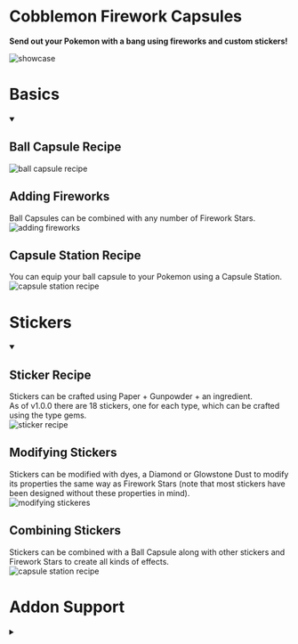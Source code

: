 # Cobblemon Firework Capsules  
**Send out your Pokemon with a bang using fireworks and custom stickers!**  

![showcase](https://i.imgur.com/JAhsMox.gif)  

# Basics
<details open>

<summary></summary>

## Ball Capsule Recipe  
![ball capsule recipe](https://i.imgur.com/Dg5le5v.png)  
## Adding Fireworks  
Ball Capsules can be combined with any number of Firework Stars.  
![adding fireworks](https://i.imgur.com/XgNb8ML.png)  
## Capsule Station Recipe  
You can equip your ball capsule to your Pokemon using a Capsule Station.  
![capsule station recipe](https://i.imgur.com/rX7FBL3.png)  

</details>

# Stickers
<details open>

<summary></summary>

## Sticker Recipe  
Stickers can be crafted using Paper + Gunpowder + an ingredient.  
As of v1.0.0 there are 18 stickers, one for each type, which can be crafted using the type gems.  
![sticker recipe](https://i.imgur.com/iF51p8f.png)  

## Modifying Stickers  
Stickers can be modified with dyes, a Diamond or Glowstone Dust to modify its properties the same way as Firework Stars (note that most stickers have been designed without these properties in mind).  
![modifying stickeres](https://i.imgur.com/1mDI16j.png)  

## Combining Stickers
Stickers can be combined with a Ball Capsule along with other stickers and Firework Stars to create all kinds of effects.  
![capsule station recipe](https://i.imgur.com/SOsV3oh.png)  

</details>

# Addon Support
<details>

<summary></summary>

Firework Capsules uses a custom particle engine which expands on the existing Minecraft fireworks system, allowing for custom particle integration.  
Refer to below for the steps required to add a custom sticker.

<details>
<summary>StickerExplosion Class</summary>

The StickerExplosion class requires five fields:
```
ResourceLocation id;
IntList colors;
IntList fadeColors;
boolean hasTrail;
boolean hasTwinkle;
```
The id and colors are unmodifiable and must be set when registering.
The other three parameters can optionally be set during initialization and/or by players during gameplay.
</details>

<details>
<summary>Sticker Item Class</summary>

The sticker item must be registered with a corresponding StickerExplosion.
```
new StickerItem(new StickerExplosion(...));
```
</details>

<details>
<summary>Custom Particle Function</summary>

The custom particle function is a consumer that provides parameters which you can use to set up your custom particles.  
The **scale** parameter can be used scale your radius and particle sizes, and is dependent on the size of the Pokemon.  
The **scaleFactor** parameter is determined by the scale parameter and can be used to adjust the number of particles generated based on the Pokemon size.  
```
@FunctionalInterface
public interface CustomParticleFunction {
    void accept(ClientLevel clientLevel, double x, double y, double z, float rot, ParticleEngine particleEngine, StickerExplosion explosion, float scale, double scaleFactor);
}
```
</details>

<details>
<summary>Sticker Registration Event</summary>

Each StickerExplosion must also be registered on the Sticker Registration Event, which is run on the client side.

<details>
<summary>Fabric</summary>

```
public class ExampleClient implements ClientModInitializer {
    @Override
    public void onInitializeClient() {
        StickerRegistryEvent.EVENT.register((event) -> {
            event.register(StickerExplosion, CustomParticleFunction);
        );
    }
}
```

</details>

<details>
<summary>NeoForge</summary>

This event is run on the **MOD** bus.

```

@EventBusSubscriber(value = Dist.CLIENT, modid = Example.MOD_ID, bus = EventBusSubscriber.Bus.MOD)
public static class ClientEvents {
    @SubscribeEvent
    public static void registerStickers(StickerRegistryEvent event) {
        event.register(StickerExplosion, CustomParticleFunction);
    }
}
```

</details>

</details>

</details>
